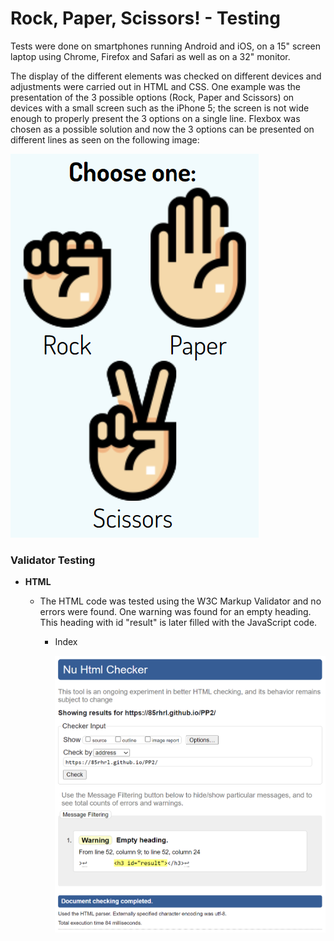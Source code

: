 # Rock, Paper, Scissors! - Testing
Tests were done on smartphones running Android and iOS, on a 15" screen laptop using Chrome, Firefox and Safari as well as on a 32" monitor.

The display of the different elements was checked on different devices and adjustments were carried out in HTML and CSS.
One example was the presentation of the 3 possible options (Rock, Paper and Scissors) on devices with a small screen such as the iPhone 5; the screen is not wide enough to properly present the 3 options on a single line. Flexbox was chosen as a possible solution and now the 3 options can be presented on different lines as seen on the following image:

![Choices on smaller screens](tests\images\testing-choices.png)

### Validator Testing

- __HTML__
    - The HTML code was tested using the W3C Markup Validator and no errors were found. One warning was found for an empty heading. This heading with id "result" is later filled with the JavaScript code.

        - Index

            ![index](tests\images\testing-html.png)

